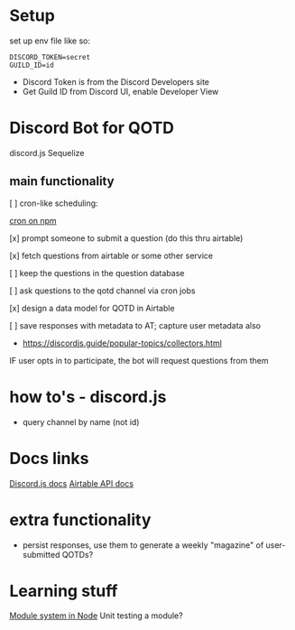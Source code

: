 # Setup

set up env file like so:

```
DISCORD_TOKEN=secret
GUILD_ID=id
```

- Discord Token is from the Discord Developers site
- Get Guild ID from Discord UI, enable Developer View

# Discord Bot for QOTD

discord.js
Sequelize

## main functionality

[ ] cron-like scheduling:

[cron on npm](https://www.npmjs.com/package/cron)

[x] prompt someone to submit a question (do this thru airtable)

[x] fetch questions from airtable or some other service

[ ] keep the questions in the question database

[ ] ask questions to the qotd channel via cron jobs

[x] design a data model for QOTD in Airtable

[ ] save responses with metadata to AT; capture user metadata also

- https://discordjs.guide/popular-topics/collectors.html

IF user opts in to participate, the bot will request questions from them

# how to's - discord.js

- query channel by name (not id)

# Docs links

[Discord.js docs](https://discord.js.org/#/)
[Airtable API docs](https://airtable.com/api)

<!-- [Sequelize](https://sequelize.org/v5/) -->

# extra functionality

- persist responses, use them to generate a weekly "magazine" of user-submitted QOTDs?

# Learning stuff

[Module system in Node](https://nodejs.org/api/modules.html)
Unit testing a module?
